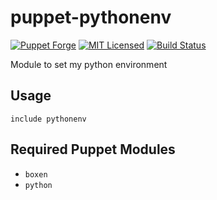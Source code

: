 puppet-pythonenv
===========

[![Puppet Forge](https://img.shields.io/puppetforge/v/halyard/pythonenv.svg)](https://forge.puppetlabs.com/halyard/pythonenv)
[![MIT Licensed](https://img.shields.io/badge/license-MIT-green.svg)](https://tldrlegal.com/license/mit-license)
[![Build Status](https://img.shields.io/circleci/project/halyard/puppet-pythonenv/master.svg)](https://circleci.com/gh/halyard/puppet-pythonenv)

Module to set my python environment

## Usage

```puppet
include pythonenv
```

## Required Puppet Modules

* `boxen`
* `python`

